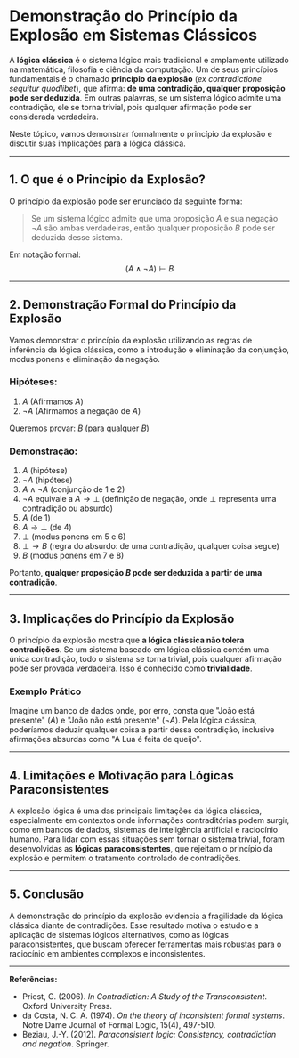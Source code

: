 
# Demonstração do Princípio da Explosão em Sistemas Clássicos

A **lógica clássica** é o sistema lógico mais tradicional e amplamente utilizado na matemática, filosofia e ciência da computação. Um de seus princípios fundamentais é o chamado **princípio da explosão** (*ex contradictione sequitur quodlibet*), que afirma: **de uma contradição, qualquer proposição pode ser deduzida**. Em outras palavras, se um sistema lógico admite uma contradição, ele se torna trivial, pois qualquer afirmação pode ser considerada verdadeira.

Neste tópico, vamos demonstrar formalmente o princípio da explosão e discutir suas implicações para a lógica clássica.

---

## 1. O que é o Princípio da Explosão?

O princípio da explosão pode ser enunciado da seguinte forma:

> Se um sistema lógico admite que uma proposição $A$ e sua negação $\neg A$ são ambas verdadeiras, então qualquer proposição $B$ pode ser deduzida desse sistema.

Em notação formal:
$$(A \land \neg A) \vdash B$$

---

## 2. Demonstração Formal do Princípio da Explosão

Vamos demonstrar o princípio da explosão utilizando as regras de inferência da lógica clássica, como a introdução e eliminação da conjunção, modus ponens e eliminação da negação.

### **Hipóteses:**
1. $A$ (Afirmamos $A$)
2. $\neg A$ (Afirmamos a negação de $A$)

Queremos provar: $B$ (para qualquer $B$)

### **Demonstração:**

1. $A$ (hipótese)
2. $\neg A$ (hipótese)
3. $A \land \neg A$ (conjunção de 1 e 2)
4. $\neg A$ equivale a $A \rightarrow \bot$ (definição de negação, onde $\bot$ representa uma contradição ou absurdo)
5. $A$ (de 1)
6. $A \rightarrow \bot$ (de 4)
7. $\bot$ (modus ponens em 5 e 6)
8. $\bot \rightarrow B$ (regra do absurdo: de uma contradição, qualquer coisa segue)
9. $B$ (modus ponens em 7 e 8)

Portanto, **qualquer proposição $B$ pode ser deduzida a partir de uma contradição**.

---

## 3. Implicações do Princípio da Explosão

O princípio da explosão mostra que **a lógica clássica não tolera contradições**. Se um sistema baseado em lógica clássica contém uma única contradição, todo o sistema se torna trivial, pois qualquer afirmação pode ser provada verdadeira. Isso é conhecido como **trivialidade**.

### **Exemplo Prático**

Imagine um banco de dados onde, por erro, consta que "João está presente" ($A$) e "João não está presente" ($\neg A$). Pela lógica clássica, poderíamos deduzir qualquer coisa a partir dessa contradição, inclusive afirmações absurdas como "A Lua é feita de queijo".

---

## 4. Limitações e Motivação para Lógicas Paraconsistentes

A explosão lógica é uma das principais limitações da lógica clássica, especialmente em contextos onde informações contraditórias podem surgir, como em bancos de dados, sistemas de inteligência artificial e raciocínio humano. Para lidar com essas situações sem tornar o sistema trivial, foram desenvolvidas as **lógicas paraconsistentes**, que rejeitam o princípio da explosão e permitem o tratamento controlado de contradições.

---

## 5. Conclusão

A demonstração do princípio da explosão evidencia a fragilidade da lógica clássica diante de contradições. Esse resultado motiva o estudo e a aplicação de sistemas lógicos alternativos, como as lógicas paraconsistentes, que buscam oferecer ferramentas mais robustas para o raciocínio em ambientes complexos e inconsistentes.

---

**Referências:**

- Priest, G. (2006). *In Contradiction: A Study of the Transconsistent*. Oxford University Press.
- da Costa, N. C. A. (1974). *On the theory of inconsistent formal systems*. Notre Dame Journal of Formal Logic, 15(4), 497-510.
- Beziau, J.-Y. (2012). *Paraconsistent logic: Consistency, contradiction and negation*. Springer.
```
